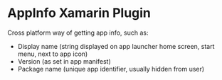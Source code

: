 # AppInfo Xamarin Plugin

Cross platform way of getting app info, such as:

- Display name (string displayed on app launcher home screen, start menu, next to app icon)
- Version (as set in app manifest)
- Package name (unique app identifier, usually hidden from user)
